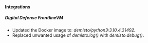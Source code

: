 
#### Integrations
##### Digital Defense FrontlineVM
- Updated the Docker image to: *demisto/python3:3.10.4.31492*.
- Replaced unwanted usage of *demisto.log()* with *demisto.debug()*.